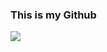 ### This is my Github


<img align="left" src="https://github-readme-stats.vercel.app/api?username=NP2Z&show_icons=true&hide_border=true">
</div>
